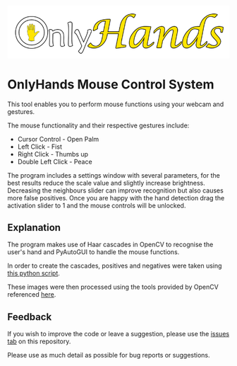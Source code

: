![Logo](/LogoTitle.png "Title")
# OnlyHands Mouse Control System
This tool enables you to perform mouse functions using your webcam and gestures.

The mouse functionality and their respective gestures include:
* Cursor Control - Open Palm
* Left Click - Fist
* Right Click - Thumbs up
* Double Left Click - Peace

The program includes a settings window with several parameters, for the best results reduce the scale value and slightly increase brightness. Decreasing the neighbours slider can improve recognition but also causes more false positives. 
Once you are happy with the hand detection drag the activation slider to 1 and the mouse controls will be unlocked.

## Explanation
The program makes use of Haar cascades in OpenCV to recognise the user's hand and PyAutoGUI to handle the mouse functions.

In order to create the cascades, positives and negatives were taken using [this python script](https://github.com/JacobMarshall0/OpenCV-Positive-Negative-Capturer).

These images were then processed using the tools provided by OpenCV referenced [here](https://docs.opencv.org/4.2.0/dc/d88/tutorial_traincascade.html).

## Feedback

If you wish to improve the code or leave a suggestion, please use the [issues tab](https://github.com/emsipop/GestureAnalysisOpenCV/issues) on this repository.

Please use as much detail as possible for bug reports or suggestions.


